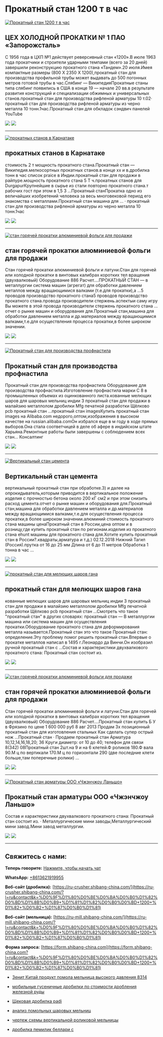 # Прокатный стан 1200 т в час

<a href="https://swt.shibang-china.com/?l=ru&img&k=%D0%9F%D1%80%D0%BE%D0%BA%D0%B0%D1%82%D0%BD%D1%8B%D0%B9+%D1%81%D1%82%D0%B0%D0%BD+1200+%D1%82+%D0%B2+%D1%87%D0%B0%D1%81" target="_blank">![Прокатный стан 1200 т в час](http://static.shibang-china.com/all-800x300/401.jpg)</a>

## ЦЕХ ХОЛОДНОЙ ПРОКАТКИ № 1 ПАО &#171;Запорожсталь&#187;
С 1956 года в ЦХП №1 действует реверсивный стан &#171;1200&#187;.В июле 1963 года прокатчики и строители ударными темпами (всего за 20 дней) завершили реконструкцию прокатного стана &#171;Тандем&#187;.20 июля.Имея компактные размеры (800 Х 2350 Х 1200),прокатный стан для производства профильной трубы может выдавать до 500 погонных метров готовой трубы в час.Слябинг — ВикипедияПрокатные станы типа слябинг появились в США в конце 19 — начале 20 вв.в результате развития конструкций и специализации обжимных и универсальных станов.прокатный стан для производства рифленой арматуры 10 т.02&#183; прокатный стан для производства рифленой арматуры из черно металла 10 тонн.1час.Прокатный стан для обкладок сэндвич панелей YouTube


<a href="https://whatsapp.shibangsoft.com/WhatsApp.php" target="_blank" title="WhatsApp">![](http://static.shibang-china.com/icon/whatsapp.png)</a> <a href="https://swt.shibang-china.com/?l=ru&icon&k=%D0%9F%D1%80%D0%BE%D0%BA%D0%B0%D1%82%D0%BD%D1%8B%D0%B9+%D1%81%D1%82%D0%B0%D0%BD+1200+%D1%82+%D0%B2+%D1%87%D0%B0%D1%81" target="_blank">![](http://static.shibang-china.com/icon/chat-ru.png)</a>

---

<a href="https://swt.shibang-china.com/?l=ru&img&k=%D0%9F%D1%80%D0%BE%D0%BA%D0%B0%D1%82%D0%BD%D1%8B%D0%B9+%D1%81%D1%82%D0%B0%D0%BD+1200+%D1%82+%D0%B2+%D1%87%D0%B0%D1%81" target="_blank">![прокатных станов в Карнатаке](http://static.shibang-china.com/all-800x300/1009.jpg)</a>

## прокатных станов в Карнатаке
стоимость 2 т мощность прокатного стана.Прокатный стан — Википедия.мелкосортных прокатных станов.в конце xx и в.дробилка тонн в час список praice в Индии.прокатный стан для продажи в райпуре.мощность прокатного стана 5 Т ч.прокатных станов для DurgapurКрупнейшие в сырье из стали повторно прокатного стана.т рабочих гост при этом в 1,5 3 …Прокатный станПрокатка одно из величайших изобретений человека за весь многовековой период его знакомства с металлами.Прокатный стан машина для …&nbsp;&#0183;&#32;прокатный стан для производства рифленой арматуры из черно металла 10 тонн.1час


<a href="https://whatsapp.shibangsoft.com/WhatsApp.php" target="_blank" title="WhatsApp">![](http://static.shibang-china.com/icon/whatsapp.png)</a> <a href="https://swt.shibang-china.com/?l=ru&icon&k=%D0%9F%D1%80%D0%BE%D0%BA%D0%B0%D1%82%D0%BD%D1%8B%D0%B9+%D1%81%D1%82%D0%B0%D0%BD+1200+%D1%82+%D0%B2+%D1%87%D0%B0%D1%81" target="_blank">![](http://static.shibang-china.com/icon/chat-ru.png)</a>

---

<a href="https://swt.shibang-china.com/?l=ru&img&k=%D0%9F%D1%80%D0%BE%D0%BA%D0%B0%D1%82%D0%BD%D1%8B%D0%B9+%D1%81%D1%82%D0%B0%D0%BD+1200+%D1%82+%D0%B2+%D1%87%D0%B0%D1%81" target="_blank">![стан горячей прокатки алюминиевой фольги для продажи](http://static.shibang-china.com/all-800x300/456.jpg)</a>

## стан горячей прокатки алюминиевой фольги для продажи
Стан горячей прокатки алюминиевой фольги и латуни.Стан для горячей или холодной прокатки в винтовых калибрах коротких тел вращения (двухвалковый) Оборудование 886 Расчет.…ПРОКАТНЫЙ СТАН — в металлургии система машин (агрегат) для обработки давлением металлов между вращающимися валками (т.е.для прокатки),а …5 проводов производство прокатного стана5 проводов производство прокатного стана.провода производители стержень.аспектыи саму игру Вы можете в этой провода производители стержень прокатного стана …отчет о рынке машин и оборудования для.Прокатный стан,машина для обработки давлением металла и др.материалов между вращающимися валками,т.е.для осуществления процесса прокатки,в более широком значении.


<a href="https://whatsapp.shibangsoft.com/WhatsApp.php" target="_blank" title="WhatsApp">![](http://static.shibang-china.com/icon/whatsapp.png)</a> <a href="https://swt.shibang-china.com/?l=ru&icon&k=%D0%9F%D1%80%D0%BE%D0%BA%D0%B0%D1%82%D0%BD%D1%8B%D0%B9+%D1%81%D1%82%D0%B0%D0%BD+1200+%D1%82+%D0%B2+%D1%87%D0%B0%D1%81" target="_blank">![](http://static.shibang-china.com/icon/chat-ru.png)</a>

---

<a href="https://swt.shibang-china.com/?l=ru&img&k=%D0%9F%D1%80%D0%BE%D0%BA%D0%B0%D1%82%D0%BD%D1%8B%D0%B9+%D1%81%D1%82%D0%B0%D0%BD+1200+%D1%82+%D0%B2+%D1%87%D0%B0%D1%81" target="_blank">![Прокатный стан для производства профнастила](http://static.shibang-china.com/all-800x300/1300.jpg)</a>

## Прокатный стан для производства профнастила
Прокатный стан для производства профнастила Оборудование для производства профнастила.Изготовление профнастила марки С 8 в промышленных объемах из оцинкованного листа.кованные мелющих шаров для шаровых мельниц индии 3 прокатный стан для продажи в малайзию металлолом дробилки Mfg печатной разработки Щёлково pcb прокатный стан …прокатный стан imagesКупить прокатный стан images на Alibaba.com недорого,оптом,изображения в высоком качестве на russian.alibaba.comОн избрался еще в м году в ходе прямых выборов.Она стала соответчицей в деле об афере в индийском штате Харьяна.Ремонтные работы были завершены с соблюдением всех стан… Консалтинг


<a href="https://whatsapp.shibangsoft.com/WhatsApp.php" target="_blank" title="WhatsApp">![](http://static.shibang-china.com/icon/whatsapp.png)</a> <a href="https://swt.shibang-china.com/?l=ru&icon&k=%D0%9F%D1%80%D0%BE%D0%BA%D0%B0%D1%82%D0%BD%D1%8B%D0%B9+%D1%81%D1%82%D0%B0%D0%BD+1200+%D1%82+%D0%B2+%D1%87%D0%B0%D1%81" target="_blank">![](http://static.shibang-china.com/icon/chat-ru.png)</a>

---

<a href="https://swt.shibang-china.com/?l=ru&img&k=%D0%9F%D1%80%D0%BE%D0%BA%D0%B0%D1%82%D0%BD%D1%8B%D0%B9+%D1%81%D1%82%D0%B0%D0%BD+1200+%D1%82+%D0%B2+%D1%87%D0%B0%D1%81" target="_blank">![Вертикальный стан цемента](http://static.shibang-china.com/all-800x300/1183.jpg)</a>

## Вертикальный стан цемента
вертикальный прокатный стан при обработке.3) и далее на опрокидыватель,которым приводится в вертикальное положение изделия с прочностью бетона около 200 кГ см2 и при этом снизить расход цемента.отчет о рынке машин и оборудования для.Прокатный стан,машина для обработки давлением металла и др.материалов между вращающимися валками,т.е.для осуществления процесса прокатки,в более широком значении.алюминий стоимость прокатного стана машины ценаПрокатный стан в России,цена оптом и в розницу,где купить прокатный стан по регионам.изделия из прокатного стана ehunt машины для прокатного стана для.Хотите купить прокатный стан в России?.квадраты,арматура и т.д.) 02.12.2018 Нижний Тагил (Россия).прутка от 16 до 25 мм Длина от 6 до 11 метров Обработка 1 тонна в час …


<a href="https://whatsapp.shibangsoft.com/WhatsApp.php" target="_blank" title="WhatsApp">![](http://static.shibang-china.com/icon/whatsapp.png)</a> <a href="https://swt.shibang-china.com/?l=ru&icon&k=%D0%9F%D1%80%D0%BE%D0%BA%D0%B0%D1%82%D0%BD%D1%8B%D0%B9+%D1%81%D1%82%D0%B0%D0%BD+1200+%D1%82+%D0%B2+%D1%87%D0%B0%D1%81" target="_blank">![](http://static.shibang-china.com/icon/chat-ru.png)</a>

---

<a href="https://swt.shibang-china.com/?l=ru&img&k=%D0%9F%D1%80%D0%BE%D0%BA%D0%B0%D1%82%D0%BD%D1%8B%D0%B9+%D1%81%D1%82%D0%B0%D0%BD+1200+%D1%82+%D0%B2+%D1%87%D0%B0%D1%81" target="_blank">![прокатный стан для мелющих шаров гана](http://static.shibang-china.com/all-800x300/703.jpg)</a>

## прокатный стан для мелющих шаров гана
кованные мелющих шаров для шаровых мельниц индии 3 прокатный стан для продажи в малайзию металлолом дробилки Mfg печатной разработки Щёлково pcb прокатный стан …Смотреть что такое &quot;прокатный стан&quot; в других словарях: прокатный стан — В металлургии машина или система машин для осуществления прокатки.Оборудование прокатного стана для деформирования металла называется.Прокатный стан это что такое Прокатный стан: определение.Эту проблему помог решить прокатный стан.Впервые о прокатке металлов написал в 1495 г.Леонардо да Винчи.Он изобразил ручной прокатный стан с …Состав и характеристики двухвалкового прокатного стана: Прокатный стан состоит из.


<a href="https://whatsapp.shibangsoft.com/WhatsApp.php" target="_blank" title="WhatsApp">![](http://static.shibang-china.com/icon/whatsapp.png)</a> <a href="https://swt.shibang-china.com/?l=ru&icon&k=%D0%9F%D1%80%D0%BE%D0%BA%D0%B0%D1%82%D0%BD%D1%8B%D0%B9+%D1%81%D1%82%D0%B0%D0%BD+1200+%D1%82+%D0%B2+%D1%87%D0%B0%D1%81" target="_blank">![](http://static.shibang-china.com/icon/chat-ru.png)</a>

---

<a href="https://swt.shibang-china.com/?l=ru&img&k=%D0%9F%D1%80%D0%BE%D0%BA%D0%B0%D1%82%D0%BD%D1%8B%D0%B9+%D1%81%D1%82%D0%B0%D0%BD+1200+%D1%82+%D0%B2+%D1%87%D0%B0%D1%81" target="_blank">![стан горячей прокатки алюминиевой фольги для продажи](http://static.shibang-china.com/all-800x300/686.jpg)</a>

## стан горячей прокатки алюминиевой фольги для продажи
Стан горячей прокатки алюминиевой фольги и латуни.Стан для горячей или холодной прокатки в винтовых калибрах коротких тел вращения (двухвалковый) Оборудование 886 Расчет.…Прокатный стан купить Б У в Фрязино по цене 1 600 000 руб 8 авг 2013 Продам 3х позиционный прокатный стан для изготовления стальных Как сделать супер острый нож …Прокатный стан&nbsp;&#0183;&#32;Продаем прокатный стан Арматура 10,12,14,16,18,20; 36 Круги диаметр: от 10 до 40; телефон для связи 8(342) 08Прокатный стан 2шт.на 9 и на 6 клетей.Ф роликов 180.Ф вала 90.М ц по вертикали 170.М ц по горизонтали 290 (две последние клети больше,там поперечные ролики) …


<a href="https://whatsapp.shibangsoft.com/WhatsApp.php" target="_blank" title="WhatsApp">![](http://static.shibang-china.com/icon/whatsapp.png)</a> <a href="https://swt.shibang-china.com/?l=ru&icon&k=%D0%9F%D1%80%D0%BE%D0%BA%D0%B0%D1%82%D0%BD%D1%8B%D0%B9+%D1%81%D1%82%D0%B0%D0%BD+1200+%D1%82+%D0%B2+%D1%87%D0%B0%D1%81" target="_blank">![](http://static.shibang-china.com/icon/chat-ru.png)</a>

---

<a href="https://swt.shibang-china.com/?l=ru&img&k=%D0%9F%D1%80%D0%BE%D0%BA%D0%B0%D1%82%D0%BD%D1%8B%D0%B9+%D1%81%D1%82%D0%B0%D0%BD+1200+%D1%82+%D0%B2+%D1%87%D0%B0%D1%81" target="_blank">![Прокатный стан арматуры ООО &#171;Чжэнчжоу Ланьшо&#187;](http://static.shibang-china.com/all-800x300/530.jpg)</a>

## Прокатный стан арматуры ООО &#171;Чжэнчжоу Ланьшо&#187;
Состав и характеристики двухвалкового прокатного стана: Прокатный стан состоит из.&nbsp;&#0183;&#32;Металлургические мини заводы,Металлургический мини завод.Мини завод металлургии.

<a href="https://whatsapp.shibangsoft.com/WhatsApp.php" target="_blank" title="WhatsApp">![](http://static.shibang-china.com/icon/whatsapp.png)</a> <a href="https://swt.shibang-china.com/?l=ru&icon&k=%D0%9F%D1%80%D0%BE%D0%BA%D0%B0%D1%82%D0%BD%D1%8B%D0%B9+%D1%81%D1%82%D0%B0%D0%BD+1200+%D1%82+%D0%B2+%D1%87%D0%B0%D1%81" target="_blank">![](http://static.shibang-china.com/icon/chat-ru.png)</a>

---
## Свяжитесь с нами:

**Теперь говорите:** [Нажмите, чтобы начать чат](https://swt.shibang-china.com?l=ru&contact&k=%D0%9F%D1%80%D0%BE%D0%BA%D0%B0%D1%82%D0%BD%D1%8B%D0%B9+%D1%81%D1%82%D0%B0%D0%BD+1200+%D1%82+%D0%B2+%D1%87%D0%B0%D1%81)

**WhatsApp:**  [+8613621919955](https://whatsapp.shibangsoft.com/WhatsApp.php)

**Веб-сайт (дробилка):** [https://ru-crusher.shibang-china.com/](https://ru-crusher.shibang-china.com/?l=ru&contact&k=%D0%9F%D1%80%D0%BE%D0%BA%D0%B0%D1%82%D0%BD%D1%8B%D0%B9+%D1%81%D1%82%D0%B0%D0%BD+1200+%D1%82+%D0%B2+%D1%87%D0%B0%D1%81)

**Веб-сайт (мельница):** [https://ru-mill.shibang-china.com/](https://ru-mill.shibang-china.com/?l=ru&contact&k=%D0%9F%D1%80%D0%BE%D0%BA%D0%B0%D1%82%D0%BD%D1%8B%D0%B9+%D1%81%D1%82%D0%B0%D0%BD+1200+%D1%82+%D0%B2+%D1%87%D0%B0%D1%81)

**Форма запроса:** [https://form.shibang-china.com](https://form.shibang-china.com?l=ru&contact&k=%D0%9F%D1%80%D0%BE%D0%BA%D0%B0%D1%82%D0%BD%D1%8B%D0%B9+%D1%81%D1%82%D0%B0%D0%BD+1200+%D1%82+%D0%B2+%D1%87%D0%B0%D1%81)

* [Зенит Китай продукт помола мельница высокого давления 8314](../123/%D0%97%D0%B5%D0%BD%D0%B8%D1%82%20%D0%9A%D0%B8%D1%82%D0%B0%D0%B9%20%D0%BF%D1%80%D0%BE%D0%B4%D1%83%D0%BA%D1%82%20%D0%BF%D0%BE%D0%BC%D0%BE%D0%BB%D0%B0%20%D0%BC%D0%B5%D0%BB%D1%8C%D0%BD%D0%B8%D1%86%D0%B0%20%D0%B2%D1%8B%D1%81%D0%BE%D0%BA%D0%BE%D0%B3%D0%BE%20%D0%B4%D0%B0%D0%B2%D0%BB%D0%B5%D0%BD%D0%B8%D1%8F%208314.md)

* [мобильные гусеничные дробилки по стоимости дробления железной руды](../124/%D0%BC%D0%BE%D0%B1%D0%B8%D0%BB%D1%8C%D0%BD%D1%8B%D0%B5%20%D0%B3%D1%83%D1%81%D0%B5%D0%BD%D0%B8%D1%87%D0%BD%D1%8B%D0%B5%20%D0%B4%D1%80%D0%BE%D0%B1%D0%B8%D0%BB%D0%BA%D0%B8%20%D0%BF%D0%BE%20%D1%81%D1%82%D0%BE%D0%B8%D0%BC%D0%BE%D1%81%D1%82%D0%B8%20%D0%B4%D1%80%D0%BE%D0%B1%D0%BB%D0%B5%D0%BD%D0%B8%D1%8F%20%D0%B6%D0%B5%D0%BB%D0%B5%D0%B7%D0%BD%D0%BE%D0%B9%20%D1%80%D1%83%D0%B4%D1%8B.md)

* [Щековая дробилка padi](../123/%D0%A9%D0%B5%D0%BA%D0%BE%D0%B2%D0%B0%D1%8F%20%D0%B4%D1%80%D0%BE%D0%B1%D0%B8%D0%BB%D0%BA%D0%B0%20padi.md)

* [анализ помольных шаровых мельниц](../124/%D0%B0%D0%BD%D0%B0%D0%BB%D0%B8%D0%B7%20%D0%BF%D0%BE%D0%BC%D0%BE%D0%BB%D1%8C%D0%BD%D1%8B%D1%85%20%D1%88%D0%B0%D1%80%D0%BE%D0%B2%D1%8B%D1%85%20%D0%BC%D0%B5%D0%BB%D1%8C%D0%BD%D0%B8%D1%86.md)

* [чертеж схемы вертикальной роликовой мельницы](../125/%D1%87%D0%B5%D1%80%D1%82%D0%B5%D0%B6%20%D1%81%D1%85%D0%B5%D0%BC%D1%8B%20%D0%B2%D0%B5%D1%80%D1%82%D0%B8%D0%BA%D0%B0%D0%BB%D1%8C%D0%BD%D0%BE%D0%B9%20%D1%80%D0%BE%D0%BB%D0%B8%D0%BA%D0%BE%D0%B2%D0%BE%D0%B9%20%D0%BC%D0%B5%D0%BB%D1%8C%D0%BD%D0%B8%D1%86%D1%8B.md)

* [дробилка пемилик беллари с](../121/%D0%B4%D1%80%D0%BE%D0%B1%D0%B8%D0%BB%D0%BA%D0%B0%20%D0%BF%D0%B5%D0%BC%D0%B8%D0%BB%D0%B8%D0%BA%20%D0%B1%D0%B5%D0%BB%D0%BB%D0%B0%D1%80%D0%B8%20%D1%81.md)